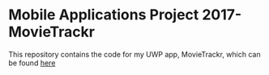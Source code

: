 # Mobile Applications Project 2017-MovieTrackr
This repository contains the code for my UWP app, MovieTrackr, which can be found [here](https://www.microsoft.com/store/apps/9p27fgtvwlp6)
